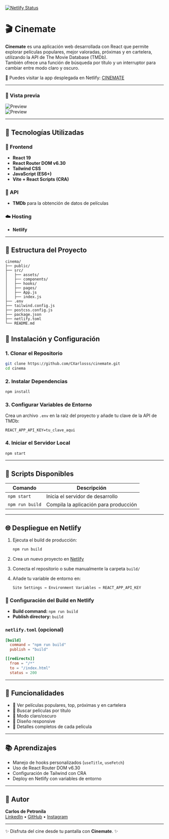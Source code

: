 [![Netlify Status](https://api.netlify.com/api/v1/badges/eb7946d2-6cef-417e-988e-9ad61dc096b0/deploy-status)](https://app.netlify.com/sites/chimerical-platypus-822400/deploys)

# 🎬 Cinemate

**Cinemate** es una aplicación web desarrollada con React que permite explorar películas populares, mejor valoradas, próximas y en cartelera, utilizando la API de The Movie Database (TMDb).  
También ofrece una función de búsqueda por título y un interruptor para cambiar entre modo claro y oscuro.

🔗 Puedes visitar la app desplegada en Netlify: [CINEMATE](https://chimerical-platypus-822400.netlify.app/)

---

### 🎥 Vista previa

![Preview](https://github.com/user-attachments/assets/7cb21371-36fd-42f1-a713-1596e1486d97)  
![Preview](https://github.com/user-attachments/assets/bdb6f344-a725-4145-9b91-ff6619e843f5)

---

## 🚀 Tecnologías Utilizadas

### 🧩 Frontend

- **React 19**
- **React Router DOM v6.30**
- **Tailwind CSS**
- **JavaScript (ES6+)**
- **Vite + React Scripts (CRA)**

### 🔌 API

- **TMDb** para la obtención de datos de películas

### ☁️ Hosting

- **Netlify**

---

## 📂 Estructura del Proyecto

```plaintext
cinema/
├── public/
├── src/
│   ├── assets/
│   ├── components/
│   ├── hooks/
│   ├── pages/
│   ├── App.js
│   ├── index.js
├── .env
├── tailwind.config.js
├── postcss.config.js
├── package.json
├── netlify.toml
└── README.md
```
## 🚀 Instalación y Configuración

### 1. Clonar el Repositorio

```bash
git clone https://github.com/CXarlosss/cinemate.git
cd cinema
```

### 2. Instalar Dependencias

```bash
npm install
```

### 3. Configurar Variables de Entorno

Crea un archivo `.env` en la raíz del proyecto y añade tu clave de la API de TMDb:

```env
REACT_APP_API_KEY=tu_clave_aqui
```

### 4. Iniciar el Servidor Local

```bash
npm start
```

---

## 📜 Scripts Disponibles

| Comando           | Descripción                                |
|-------------------|--------------------------------------------|
| `npm start`       | Inicia el servidor de desarrollo            |
| `npm run build`   | Compila la aplicación para producción       |

---

## 🌐 Despliegue en Netlify

1. Ejecuta el build de producción:

   ```bash
   npm run build
   ```

2. Crea un nuevo proyecto en [Netlify](https://www.netlify.com/)

3. Conecta el repositorio o sube manualmente la carpeta `build/`

4. Añade tu variable de entorno en:

   ```
   Site Settings → Environment Variables → REACT_APP_API_KEY
   ```

### 📁 Configuración del Build en Netlify

- **Build command:** `npm run build`  
- **Publish directory:** `build`

### `netlify.toml` (opcional)

```toml
[build]
  command = "npm run build"
  publish = "build"

[[redirects]]
  from = "/*"
  to = "/index.html"
  status = 200
```

---

## 🔧 Funcionalidades

- 🎥 Ver películas populares, top, próximas y en cartelera
- 🔎 Buscar películas por título
- 🌙 Modo claro/oscuro
- 📱 Diseño responsive
- 📄 Detalles completos de cada película

---

## 📚 Aprendizajes

- Manejo de hooks personalizados (`useTitle`, `useFetch`)
- Uso de React Router DOM v6.30
- Configuración de Tailwind con CRA
- Deploy en Netlify con variables de entorno

---

## 👤 Autor  
**Carlos de Petronila**  
[LinkedIn](https://www.linkedin.com/in/carlos-de-petronila-rodriguez) • [GitHub](https://github.com/CXarlosss) • [Instagram](https://www.instagram.com/carlospetronila)

---

✨ Disfruta del cine desde tu pantalla con **Cinemate**. ✨
